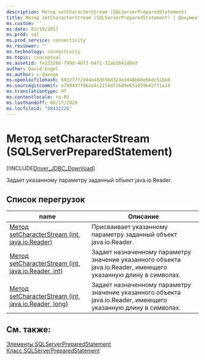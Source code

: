 ```yaml
---
description: Метод setCharacterStream (SQLServerPreparedStatement)
title: Метод setCharacterStream (SQLServerPreparedStatement) | Документация Майкрософт
ms.custom: ''
ms.date: 01/19/2017
ms.prod: sql
ms.prod_service: connectivity
ms.reviewer: ''
ms.technology: connectivity
ms.topic: conceptual
ms.assetid: fe13326b-799d-4bf3-b4f1-32ab1841d0ed
author: David-Engel
ms.author: v-daenge
ms.openlocfilehash: 693277f2d44e48d55bd323e3d48b60e6bdc51bb8
ms.sourcegitcommit: e700497f962e4c2274df16d9e651059b42ff1a10
ms.translationtype: HT
ms.contentlocale: ru-RU
ms.lasthandoff: 08/17/2020
ms.locfileid: "88432226"
---
```

# <a name="setcharacterstream-method-sqlserverpreparedstatement"></a>Метод setCharacterStream (SQLServerPreparedStatement)
[!INCLUDE[Driver_JDBC_Download](../../../includes/driver_jdbc_download.md)]

  Задает указанному параметру заданный объект java.io.Reader.  
  
## <a name="overload-list"></a>Список перегрузок  
  
|name|Описание|  
|----------|-----------------|  
|[Метод setCharacterStream (int, java.io.Reader)](../../../connect/jdbc/reference/setcharacterstream-method-int-java-io-reader.md)|Присваивает указанному параметру заданный объект java.io.Reader.|  
|[Метод setCharacterStream (int, java.io.Reader, int)](../../../connect/jdbc/reference/setcharacterstream-method-int-java-io-reader-int.md)|Задает назначенному параметру значение указанного объекта java.io.Reader, имеющего указанную длину в символах.|  
|[Метод setCharacterStream (int, java.io.Reader, long)](../../../connect/jdbc/reference/setcharacterstream-method-int-java-io-reader-long.md)|Задает назначенному параметру значение указанного объекта java.io.Reader, имеющего указанную длину в символах.|  
  
## <a name="see-also"></a>См. также:  
 [Элементы SQLServerPreparedStatement](../../../connect/jdbc/reference/sqlserverpreparedstatement-members.md)   
 [Класс SQLServerPreparedStatement](../../../connect/jdbc/reference/sqlserverpreparedstatement-class.md)  
  
  
